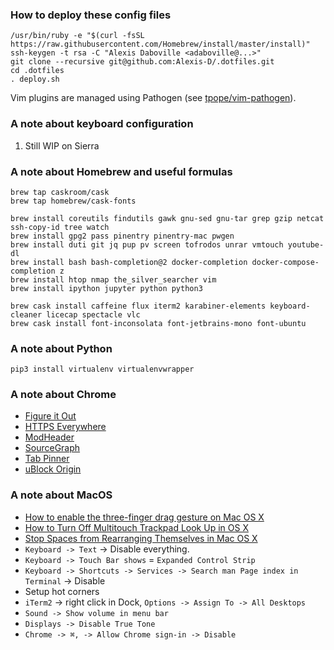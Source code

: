 ### How to deploy these config files

    /usr/bin/ruby -e "$(curl -fsSL https://raw.githubusercontent.com/Homebrew/install/master/install)"
    ssh-keygen -t rsa -C "Alexis Daboville <adaboville@...>"
    git clone --recursive git@github.com:Alexis-D/.dotfiles.git
    cd .dotfiles
    . deploy.sh

Vim plugins are managed using Pathogen (see
[tpope/vim-pathogen](https://github.com/tpope/vim-pathogen)).

### A note about keyboard configuration

1. Still WIP on Sierra

### A note about Homebrew and useful formulas

    brew tap caskroom/cask
    brew tap homebrew/cask-fonts

    brew install coreutils findutils gawk gnu-sed gnu-tar grep gzip netcat ssh-copy-id tree watch
    brew install gpg2 pass pinentry pinentry-mac pwgen
    brew install duti git jq pup pv screen tofrodos unrar vmtouch youtube-dl
    brew install bash bash-completion@2 docker-completion docker-compose-completion z
    brew install htop nmap the_silver_searcher vim
    brew install ipython jupyter python python3

    brew cask install caffeine flux iterm2 karabiner-elements keyboard-cleaner licecap spectacle vlc
    brew cask install font-inconsolata font-jetbrains-mono font-ubuntu

### A note about Python

    pip3 install virtualenv virtualenvwrapper

### A note about Chrome

* [Figure it Out](https://chrome.google.com/webstore/detail/figure-it-out/lialghmkggocekkpjbnoacohodmckfke?hl=en)
* [HTTPS Everywhere](https://chrome.google.com/webstore/detail/https-everywhere/gcbommkclmclpchllfjekcdonpmejbdp/related)
* [ModHeader](https://chrome.google.com/webstore/detail/modheader/idgpnmonknjnojddfkpgkljpfnnfcklj?hl=en)
* [SourceGraph](https://chrome.google.com/webstore/detail/sourcegraph/dgjhfomjieaadpoljlnidmbgkdffpack)
* [Tab Pinner](https://chrome.google.com/webstore/detail/tab-pinner-keyboard-short/mbcjcnomlakhkechnbhmfjhnnllpbmlh)
* [uBlock Origin](https://chrome.google.com/webstore/detail/ublock-origin/cjpalhdlnbpafiamejdnhcphjbkeiagm)

### A note about MacOS

* [How to enable the three-finger drag gesture on Mac OS X](http://www.idownloadblog.com/2015/06/25/three-finger-drag-gesture-os-x-el-capitan/)
* [How to Turn Off Multitouch Trackpad Look Up in OS X](https://www.tekrevue.com/tip/how-to-turn-off-multitouch-trackpad-look-up-in-os-x/)
* [Stop Spaces from Rearranging Themselves in Mac OS X](http://osxdaily.com/2011/11/12/stop-spaces-rearranging-mac-os-x/)
* `Keyboard -> Text` -> Disable everything.
* `Keyboard -> Touch Bar shows` = `Expanded Control Strip`
* `Keyboard -> Shortcuts -> Services -> Search man Page index in Terminal` -> Disable
* Setup hot corners
* `iTerm2` -> right click in Dock, `Options -> Assign To -> All Desktops`
* `Sound -> Show volume in menu bar`
* `Displays -> Disable True Tone`
* `Chrome -> ⌘, -> Allow Chrome sign-in -> Disable`
